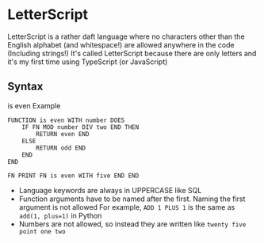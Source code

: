 # LetterScript
LetterScript is a rather daft language where no characters other than the English alphabet (and whitespace!) are allowed anywhere in the code (Including strings!)
It's called LetterScript because there are only letters and it's my first time using TypeScript (or JavaScript)

## Syntax
is even Example
```
FUNCTION is even WITH number DOES
    IF FN MOD number DIV two END THEN
        RETURN even END
    ELSE
        RETURN odd END
    END
END

FN PRINT FN is even WITH five END END
```

- Language keywords are always in UPPERCASE like SQL
- Function arguments have to be named after the first. Naming the first argument is not allowed
For example,  `ADD 1 PLUS 1`
is the same as `add(1, plus=1)` in Python
- Numbers are not allowed, so instead they are written like `twenty five point one two`
